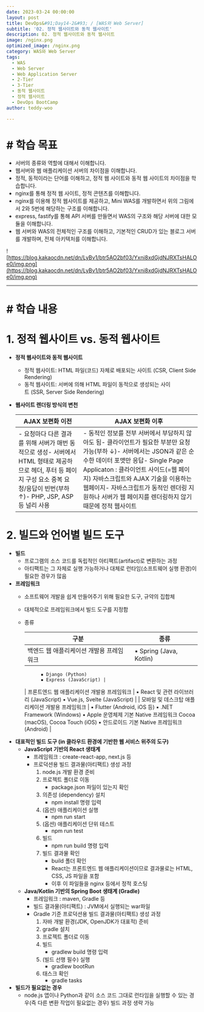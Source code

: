 ```yaml
---
date: 2023-03-24 00:00:00
layout: post
title: DevOps&#91;Day14-2&#93; / [WAS와 Web Server]
subtitle: '02. 정적 웹사이트와 동적 웹사이트'
description: 02. 정적 웹사이트와 동적 웹사이트
image: /nginx.png
optimized_image: /nginx.png
category: WAS와 Web Server
tags:
  - WAS
  - Web Server
  - Web Application Server
  - 2-Tier
  - 3-Tier
  - 동적 웹사이트
  - 정적 웹사이트
  - DevOps BootCamp
author: teddy-woo

---
```


# **# 학습 목표**

- 서버의 종류와 역할에 대해서 이해합니다.
- 웹서버와 웹 애플리케이션 서버의 차이점을 이해합니다.
- 정적, 동적이라는 단어를 이해하고, 정적 웹 사이트와 동적 웹 사이트의 차이점을 학습합니다.
- nginx를 통해 정적 웹 사이트, 정적 콘텐츠를 이해합니다.
- nginx를 이용해 정적 웹사이트를 제공하고, Mini WAS를 개발하면서 위의 그림에서 2와 5번에 해당하는 구조를 이해합니다.
- express, fastify를 통해 API 서버를 만들면서 WAS의 구조와 해당 서버에 대한 모듈을 이해합니다.
- 웹 서버와 WAS의 전체적인 구조를 이해하고, 기본적인 CRUD가 있는 블로그 서버를 개발하며, 전체 아키텍처를 이해합니다.

![https://blog.kakaocdn.net/dn/LyBv1/btr5AO2bf03/Yxni8xdGjdNJRXTsHALOe0/img.png](https://blog.kakaocdn.net/dn/LyBv1/btr5AO2bf03/Yxni8xdGjdNJRXTsHALOe0/img.png)

---

# **# 학습 내용**

# **1. 정적 웹사이트 vs. 동적 웹사이트**

- **정적 웹사이트와 동적 웹사이트**
    - 정적 웹사이트: HTML 파일(코드) 자체로 배포되는 사이트 (CSR, Client Side Rendering)
    - 동적 웹사이트: 서버에 의해 HTML 파일이 동적으로 생성되는 사이트 (SSR, Server Side Rendering)
- **웹사이트 렌더링 방식의 변천**
    
    
    | AJAX 보편화 이전 | AJAX 보편화 이후 |
    | --- | --- |
    | - 요청마다 다른 결과를 위해 서버가 매번 동적으로 생성- 서버에서 HTML 형태로 제공하므로 헤더, 푸터 등 페이지 구성 요소 중복 요청/응답이 빈번(부하↑)- PHP, JSP, ASP 등 널리 사용 | - 동적인 정보를 전부 서버에서 부담하지 않아도 됨- 클라이언트가 필요한 부분만 요청 가능(부하 ↓)- 서버에서는 JSON과 같은 순수한 데이터 포맷만 응답- Single Page Applicaton : 클라이언트 사이드(=웹 페이지) 자바스크립트와 AJAX 기술을 이용하는 웹페이지- 자바스크립트가 동적인 렌더링 지원하나 서버가 웹 페이지를 렌더링하지 않기 때문에 정적 웹사이트 |

# **2. 빌드와 언어별 빌드 도구**

- **빌드**
    - 프로그램의 소스 코드를 독립적인 아티팩트(artifact)로 변환하는 과정
    - 아티팩트는 그 자체로 실행 가능하거나 대체로 런타임(소프트웨어 실행 환경)이 필요한 경우가 많음
- **프레임워크**
    - 소프트웨어 개발을 쉽게 만들어주기 위해 필요한 도구, 규약의 집합체
    - 대체적으로 프레임워크에서 빌드 도구를 지정함
    - 종류
        
        
        | 구분 | 종류 |
        | --- | --- |
        | 백엔드 웹 애플리케이션 개발용 프레임워크 | ▪ Spring (Java, Kotlin)
                ▪ Django (Python)
                ▪ Express (JavaScript) |
        | 프론트엔드 웹 애플리케이션 개발용 프레임워크 | ▪ React 및 관련 라이브러리 (JavaScript)
                ▪ Vue.js, Svelte (JavaScript) |
        | 모바일 및 데스크탑 애플리케이션 개발용 프레임워크 | ▪ Flutter (Android, iOS 등)
                ▪ .NET Framework (Windows)
                ▪ Apple 운영체제 기본 Native 프레임워크 Cocoa (macOS), Cocoa Touch (iOS)
                ▪ 안드로이드 기본 Native 프레임워크 (Android) |
- **대표적인 빌드 도구 (in 클라우드 환경에 기반한 웹 서비스 위주의 도구)**
    - **JavaScript 기반의 React 생태계**
        - 프레임워크 : create-react-app, next.js 등
        - 프로덕션용 빌드 결과물(아티팩트) 생성 과정
            1. node.js 개발 환경 준비
            2. 프로젝트 폴더로 이동
                - package.json 파일이 있는지 확인
            3. 의존성 (dependency) 설치
                - npm install 명령 입력
            4. (옵션) 애플리케이션 실행
                - npm run start
            5. (옵션) 애플리케이션 단위 테스트
                - npm run test
            6. 빌드
                - npm run build 명령 입력
            7. 빌드 결과물 확인
                - build 폴더 확인
                - React는 프론트엔드 웹 애플리케이션이므로 결과물로는 HTML, CSS, JS 파일을 포함
                - 이후 이 파일들을 nginx 등에서 정적 호스팅
    - **Java/Kotlin 기반의 Spring Boot 생태계 (Gradle)**
        - 프레임워크 : maven, Gradle 등
        - 빌드 결과물(아티팩트) : JVM에서 실행되는 war파일
        - Gradle 기준 프로덕션용 빌드 결과물(아티팩트) 생성 과정
            1. 자바 개발 환경(JDK, OpenJDK가 대표적) 준비
            2. gradle 설치
            3. 프로젝트 폴더로 이동
            4. 빌드
                - gradlew build 명령 입력
            5. (빌드 선행 필수) 실행
                - gradlew bootRun
            6. 태스크 확인
                - gradle tasks
- **빌드가 필요없는 경우**
    - node.js 앱이나 Python과 같이 소스 코드 그대로 런타임을 실행할 수 있는 경우(즉 다른 변환 작업이 필요없는 경우) 빌드 과정 생략 가능